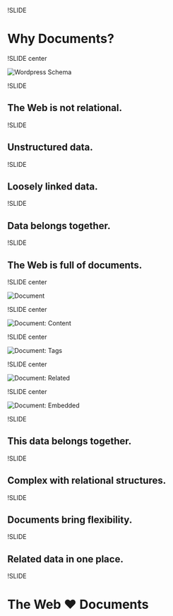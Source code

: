 !SLIDE

# Why Documents? #

!SLIDE center

![Wordpress Schema](wordpress_schema.jpg)

!SLIDE

## The Web is not relational. ##

!SLIDE

## Unstructured data. ##

!SLIDE

## Loosely linked data. ##

!SLIDE

## Data belongs together. ##

!SLIDE

## The Web is full of documents. ##

!SLIDE center

![Document](document.jpg)

!SLIDE center

![Document: Content](document_contents.jpg)

!SLIDE center

![Document: Tags](document_tags.jpg)

!SLIDE center

![Document: Related](document_related.jpg)

!SLIDE center

![Document: Embedded](document_embedded.jpg)

!SLIDE

## This data belongs together. ##

!SLIDE

## Complex with relational structures. ##

!SLIDE

## Documents bring flexibility. ##

!SLIDE

## Related data in one place. ##

!SLIDE

# The Web <span class="heart">♥</span> Documents #
